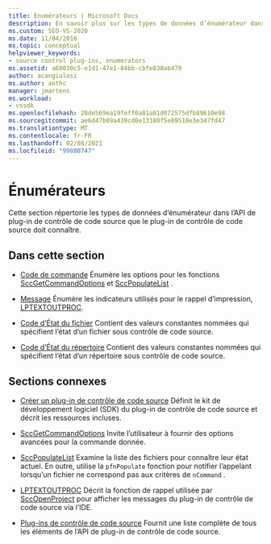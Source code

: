 ```yaml
---
title: Énumérateurs | Microsoft Docs
description: En savoir plus sur les types de données d’énumérateur dans l’API de plug-in de contrôle de code source, y compris le code de commande, le message, le code d’État du fichier et le code d’État du répertoire.
ms.custom: SEO-VS-2020
ms.date: 11/04/2016
ms.topic: conceptual
helpviewer_keywords:
- source control plug-ins, enumerators
ms.assetid: a60030c5-e1d1-47e1-84bb-cbfe838ab479
author: acangialosi
ms.author: anthc
manager: jmartens
ms.workload:
- vssdk
ms.openlocfilehash: 28de569ea19feff0a81a81d072575dfb89610e98
ms.sourcegitcommit: ae6d47b09a439cd0e13180f5e89510e3e347fd47
ms.translationtype: MT
ms.contentlocale: fr-FR
ms.lasthandoff: 02/08/2021
ms.locfileid: "99880747"
---
```

# <a name="enumerators"></a>Énumérateurs
Cette section répertorie les types de données d’énumérateur dans l’API de plug-in de contrôle de code source que le plug-in de contrôle de code source doit connaître.

## <a name="in-this-section"></a>Dans cette section
- [Code de commande](../extensibility/command-code-enumerator.md) Énumère les options pour les fonctions [SccGetCommandOptions](../extensibility/sccgetcommandoptions-function.md) et [SccPopulateList](../extensibility/sccpopulatelist-function.md) .

- [Message](../extensibility/message-enumerator.md) Énumère les indicateurs utilisés pour le rappel d’impression, [LPTEXTOUTPROC](../extensibility/lptextoutproc.md).

- [Code d’État du fichier](../extensibility/file-status-code-enumerator.md) Contient des valeurs constantes nommées qui spécifient l’état d’un fichier sous contrôle de code source.

- [Code d’État du répertoire](../extensibility/directory-status-code-enumerator.md) Contient des valeurs constantes nommées qui spécifient l’état d’un répertoire sous contrôle de code source.

## <a name="related-sections"></a>Sections connexes
- [Créer un plug-in de contrôle de code source](../extensibility/internals/creating-a-source-control-plug-in.md) Définit le kit de développement logiciel (SDK) du plug-in de contrôle de code source et décrit les ressources incluses.

- [SccGetCommandOptions](../extensibility/sccgetcommandoptions-function.md) Invite l’utilisateur à fournir des options avancées pour la commande donnée.

- [SccPopulateList](../extensibility/sccpopulatelist-function.md) Examine la liste des fichiers pour connaître leur état actuel. En outre, utilise la `pfnPopulate` fonction pour notifier l’appelant lorsqu’un fichier ne correspond pas aux critères de `nCommand` .

- [LPTEXTOUTPROC](../extensibility/lptextoutproc.md) Décrit la fonction de rappel utilisée par [SccOpenProject](../extensibility/sccopenproject-function.md) pour afficher les messages du plug-in de contrôle de code source via l’IDE.

- [Plug-ins de contrôle de code source](../extensibility/source-control-plug-ins.md) Fournit une liste complète de tous les éléments de l’API de plug-in de contrôle de code source.
